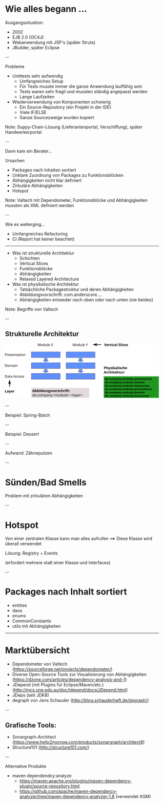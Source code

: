 # Wie alles begann ...

Ausgangssituation:

- 2002
- EJB 2.0 (OC4J)
- Webanwendung mit JSP's (später Struts)
- JBuilder, später Eclipse

--

Probleme
- Unittests sehr aufwendig
  - Umfangreiches Setup
  - Für Tests musste immer die ganze Anwendung lauffähig sein
  - Tests waren sehr fragil und mussten ständig angepasst werden
  - Lange Laufzeiten
- Wiederverwendung von Komponenten schwierig
  - Ein Source-Repository (ein Projekt in der IDE)
  - Viele IF/ELSE
  - Ganze Sourcezweige wurden kopiert

Note: Suppy-Chain-Lösung (Lieferantenportal, Verschiffung), später Handwerkerportal

--

Dann kam ein Berater...

Ursachen
  - Packages nach Inhalten sortiert
  - Unklare Zuordnung von Packages zu Funktionsblöcken
  - Abhängigkeiten nicht klar definiert
  - Zirkuläre Abhängigkeiten
  - Hotspot

Note: Valtech mit Dependometer, Funktionsblöcke und Abhängigkeiten mussten als XML definiert werden

--

Wie es weiterging...
  - Umfangreiches Refactoring
  - CI (Report hat keiner beachtet)

---

- Was ist strukturelle Architektur
  - Schichten
  - Vertical Slices
  - Funktionsblöcke
  - Abhängigkeiten
  - Relaxed Layered Architecture
- Was ist physikalische Architektur
  - Tatsächliche Packagestruktur und deren Abhängigkeiten
  - Abbildungsvorschrift: 
    com.anderscore.<product>.<vertial-slice>.<layer>.<module>
  - Abhängigkeiten entweder nach oben oder nach unten (nie beides)

Note: Begriffe von Valtech

--

## Strukturelle Architektur

<img class="plain" src="images/strukturelle_architektur.svg"/>

--

Beispiel: Spring-Batch

--

Beispiel: Dessert

--

Aufwand: Zähneputzen

--

# Sünden/Bad Smells

Problem mit zirkulären Abhängigkeiten

--

# Hotspot

Von einer zentralen Klasse kann man alles aufrufen
==> Diese Klasse wird überall verwendet

Lösung: Registry + Events

(erfordert mehrere statt einer Klasse und Interfaces)

--

# Packages nach Inhalt sortiert

- entities
- daos
- enums
- CommonConstants
- utils mit Abhängigkeiten

---

# Marktübersicht

- Dependometer von Valtech (https://sourceforge.net/projects/dependometer/)
- Diverse Open-Source Tools zur Visualisierung von Abhängigkeiten (https://dzone.com/articles/dependency-analysis-and-1)
- JDepend (mit Plugins für Eclipse/Maven/etc.) (http://mcs.une.edu.au/doc/jdepend/docs/JDepend.html)
- JDeps (seit JDK8)
- degraph von Jens Schauder (http://blog.schauderhaft.de/degraph/)

--

## Grafische Tools: 
- Sonargraph-Architect (https://www.hello2morrow.com/products/sonargraph/architect9)
- Structure101 (http://structure101.com/)

--

Alternative Produkte

- maven dependendcy:analyze
  - https://maven.apache.org/plugins/maven-dependency-plugin/source-repository.html
  - https://github.com/apache/maven-dependency-analyzer/tree/maven-dependency-analyzer-1.8 (verwendet ASM)
